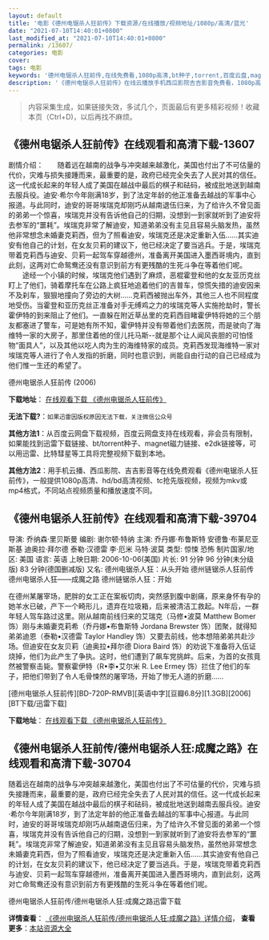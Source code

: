 ```yaml
---
layout: default
title: '电影《德州电锯杀人狂前传》下载资源/在线播放/视频地址/1080p/高清/蓝光'
date: "2021-07-10T14:40:01+0800"
last_modified_at: "2021-07-10T14:40:01+0800"
permalink: /13607/
categories: 电影
cover:
tags: 电影
keywords: '德州电锯杀人狂前传,在线免费看,1080p高清,bt种子,torrent,百度云盘,magnet,磁力链,迅雷下载资源'
description: '《德州电锯杀人狂前传》在线云播放手机西瓜影院吉吉影音免费看，1080p高清bd/hd未删减完整版和tc抢先枪版，mkv/mp4格式，附带bt/torrent种子、magnet/磁力链、百度云盘、网盘资源迅雷下载链接'
---
```


>内容采集生成，如果链接失效，多试几个，页面最后有更多精彩视频！收藏本页（Ctrl+D)，以后再找不麻烦。


## 《德州电锯杀人狂前传》在线观看和高清下载-13607

剧情介绍：　　随着远在越南的战争与冲突越来越激化，美国也付出了不可估量的代价，灾难与损失接踵而来，最重要的是，政府已经完全失去了人民对其的信任。这一代成长起来的年轻人成了美国在越战中最后的棋子和砝码，被成批地送到越南去服兵役。迪安·希尔今年刚满18岁，到了法定年龄的他正准备去越战的军事中心报道。与此同时，迪安的哥哥埃瑞克却刚巧从越南退伍归来，为了给许久不曾见面的弟弟一个惊喜，埃瑞克并没有告诉他自己的归期，没想到一到家就听到了迪安将去参军的“噩耗”。埃瑞克非常了解迪安，知道弟弟没有主见且容易头脑发热，虽然他非常想念未婚妻克莉西，但为了照看迪安，埃瑞克还是决定重新入伍……其实迪安有他自己的计划，在女友贝莉的建议下，他已经决定了要当逃兵。于是，埃瑞克带着克莉西与迪安、贝莉一起驾车穿越德州，准备离开美国进入墨西哥境内，直到此刻，这两对亡命鸳鸯还没有意识到前方有更残酷的生死斗争在等着他们呢。 　　途经一个小镇的时候，埃瑞克他们遇到了麻烦，恶棍霍登和他的女友亚历克丝盯上了他们，骑着摩托车在公路上疯狂地追着他们的吉普车，惊慌失措的迪安因来不及刹车，狠狠地撞向了旁边的大树……克莉西被抛出车外，其他三人也不同程度地受伤。当霍登和亚历克丝正准备对手无缚鸡之力的埃瑞克等人实施抢劫时，警长霍伊特的到来阻止了他们。一直躲在附近草丛里的克莉西目睹霍伊特将她的三个朋友都塞进了警车，可是她有所不知，霍伊特并没有带着他们去医院，而是驶向了海维特一家的大房子，那里住着他的侄儿托马斯--就是那个让人闻风丧胆的可怕怪物“面具人”，以及其他以吃人肉为生的海维特家的成员。克莉西发现海维特一家对埃瑞克等人进行了令人发指的折磨，同时也意识到，尚能自由行动的自己已经成为他们惟一生还的希望了。


德州电锯杀人狂前传 (2006)

**下载地址**： [在线观看下载 《德州电锯杀人狂前传》](https://www.btbtdy.me/btdy/dy5691.html) 


**无法下载?**：`如果迅雷因版权原因无法下载，关注微信公众号 `

**其他方法1**：从百度云网盘下载视频，百度云网盘支持在线观看，非会员有限制，如果能找到迅雷下载链接、bt/torrent种子、magnet磁力链接、e2dk链接等，可以用迅雷、比特彗星等工具将完整视频下载到本地。

**其他方法2**：用手机云播、西瓜影院、吉吉影音等在线免费观看《德州电锯杀人狂前传》，一般提供1080p高清、hd/bd高清视频、tc抢先版视频，视频为mkv或mp4格式，不同站点视频质量和播放速度不同。


## 《德州电锯杀人狂前传》在线观看和高清下载-39704

导演: 乔纳森·里贝斯曼 编剧: 谢尔顿·特纳 主演: 乔丹娜·布鲁斯特 安德鲁·布莱尼亚斯基 迪奥拉·拜尔德 泰勒·汉德雷 李·厄米 马特·波莫 类型: 惊悚 恐怖 制片国家/地区: 美国 语言: 英语 上映日期: 2006-10-06(美国) 片长: 91 分钟 96 分钟(未分级版) 83 分钟(德国删减版) 又名: 德州电锯杀人狂：从头开始 德州链锯杀人狂前传 德州电锯杀人狂——成魔之路 德州链锯杀人狂：开始

在德州某屠宰场，肥胖的女工正在案板切肉，突然感到腹中剧痛，原来身怀有孕的她羊水已破，产下一个畸形儿，遗弃在垃圾箱，后来被清洁工救起。N年后，一群年轻人驾车路过这里。刚从越南前线归来的艾瑞克（马修•波莫 Matthew Bomer 饰）刚与未婚妻克莉希（乔丹娜•布鲁斯特 Jordana Brewster 饰）团聚，就得知弟弟迪恩（泰勒•汉德雷 Taylor Handley 饰）又要去前线，他本想陪弟弟共赴沙场。但迪安在女友贝莉（迪奥拉•拜尔德 Diora Baird 饰）的劝说下准备将入伍证烧掉，他们为此产生了争执。这时，他们遭到了飙车党挑衅。后来，为首的女孩竟然被警察击毙。警察霍伊特（R•李•艾尔米 R. Lee Ermey 饰）拦住了他们的车子，把他们带到了令人毛骨悚然的屠宰场，开始了惨无人道的折磨……


[德州电锯杀人狂前传][BD-720P-RMVB][英语中字][豆瓣6.8分][1.3GB][2006][BT下载/迅雷下载]

**下载地址**： [在线观看下载 《德州电锯杀人狂前传》](https://www.btdx8.com/torrent/the_texas_chainsaw_massacre_2006.html) 


## 《德州电锯杀人狂前传/德州电锯杀人狂:成魔之路》在线观看和高清下载-30704

随着远在越南的战争与冲突越来越激化，美国也付出了不可估量的代价，灾难与损失接踵而来，最重要的是，政府已经完全失去了人民对其的信任。这一代成长起来的年轻人成了美国在越战中最后的棋子和砝码，被成批地送到越南去服兵役。迪安&middot;希尔今年刚满18岁，到了法定年龄的他正准备去越战的军事中心报道。与此同时，迪安的哥哥埃瑞克却刚巧从越南退伍归来，为了给许久不曾见面的弟弟一个惊喜，埃瑞克并没有告诉他自己的归期，没想到一到家就听到了迪安将去参军的&ldquo;噩耗&rdquo;。埃瑞克非常了解迪安，知道弟弟没有主见且容易头脑发热，虽然他非常想念未婚妻克莉西，但为了照看迪安，埃瑞克还是决定重新入伍……其实迪安有他自己的计划，在女友贝莉的建议下，他已经决定了要当逃兵。于是，埃瑞克带着克莉西与迪安、贝莉一起驾车穿越德州，准备离开美国进入墨西哥境内，直到此刻，这两对亡命鸳鸯还没有意识到前方有更残酷的生死斗争在等着他们呢。


德州电锯杀人狂前传/德州电锯杀人狂:成魔之路迅雷下载

**详情查看**： [《德州电锯杀人狂前传/德州电锯杀人狂:成魔之路》详情介绍](/movie/30704/)， **查看更多**：[本站资源大全](/movie/t/all/)

